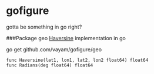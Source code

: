 gofigure
========

gotta be something in go right?



###Package geo
[Haversine](http://en.wikipedia.org/wiki/Haversine_formula) implementation in go

go get github.com/vayam/gofigure/geo

```
func Haversine(lat1, lon1, lat2, lon2 float64) float64
func Radians(deg float64) float64
```
